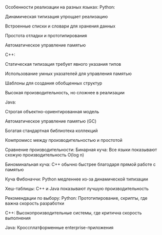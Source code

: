 Особенности реализации на разных языках:
Python:

Динамическая типизация упрощает реализацию

Встроенные списки и словари для хранения данных

Простота отладки и прототипирования

Автоматическое управление памятью

C++:

Статическая типизация требует явного указания типов

Использование умных указателей для управления памятью

Шаблоны для создания обобщенных структур

Высокая производительность, но сложнее в реализации

Java:

Строгая объектно-ориентированная модель

Автоматическое управление памятью (GC)

Богатая стандартная библиотека коллекций

Компромисс между производительностью и простотой

Сравнение производительности:
Бинарная куча: Все языки показывают схожую производительность O(log n)

Биноминальная куча: C++ обычно быстрее благодаря прямой работе с памятью

Куча Фибоначчи: Python медленнее из-за динамической типизации

Хеш-таблицы: C++ и Java показывают лучшую производительность

Рекомендации по выбору:
Python: Прототипирование, скрипты, где важна скорость разработки

C++: Высокопроизводительные системы, где критична скорость выполнения

Java: Кроссплатформенные enterprise-приложения
